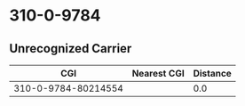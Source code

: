 # 310-0-9784
## Unrecognized Carrier


| CGI | Nearest CGI | Distance |
|-----|-------------|----------|
| 310-0-9784-80214554 |  | 0.0 |
